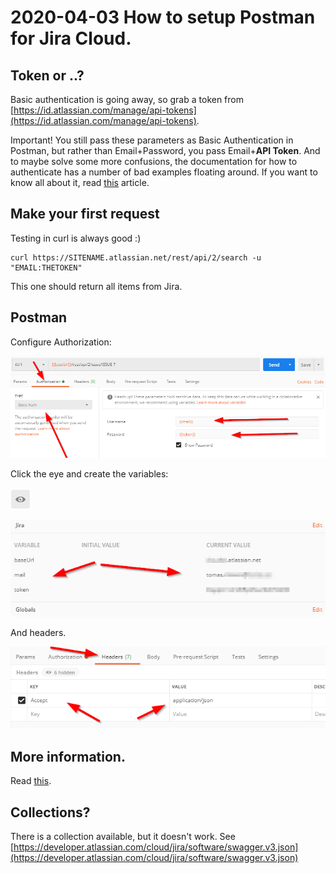 # 2020-04-03 How to setup Postman for Jira Cloud.

## Token or ..?

Basic authentication is going away, so grab a token from [https://id.atlassian.com/manage/api-tokens](https://id.atlassian.com/manage/api-tokens).

Important! You still pass these parameters as Basic Authentication in Postman, but rather than Email+Password, you pass Email+**API Token**. And to maybe solve some more confusions, the documentation for how to authenticate has a number of bad examples floating around. If you want to know all about it, read [this](https://jira.atlassian.com/browse/JRACLOUD-72405) article.

## Make your first request

Testing in curl is always good :)

```text
curl https://SITENAME.atlassian.net/rest/api/2/search -u "EMAIL:THETOKEN"
```

This one should return all items from Jira.

## Postman

Configure Authorization:

![](2020-04-03-20-43-37.png)

Click the eye and create the variables:

![](2020-04-03-20-44-49.png)

![](2020-04-03-20-45-33.png)

And headers.

![](2020-04-03-20-44-23.png)

## More information.

Read [this](https://blog.developer.atlassian.com/creating-a-jira-cloud-issue-in-a-single-rest-call/).

## Collections?

There is a collection available, but it doesn't work. See [https://developer.atlassian.com/cloud/jira/software/swagger.v3.json](https://developer.atlassian.com/cloud/jira/software/swagger.v3.json)
